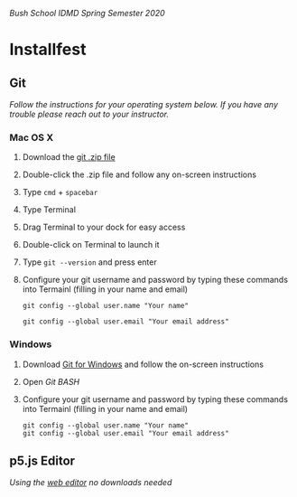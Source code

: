 _Bush School IDMD Spring Semester 2020_

# Installfest

## Git
_Follow the instructions for your operating system below. If you have any trouble please reach out to your instructor._

### Mac OS X
1. Download the [git .zip file](https://git-scm.com/download/mac)
1. Double-click the .zip file and follow any on-screen instructions
1. Type `cmd` + `spacebar`
1. Type Terminal
1. Drag Terminal to your dock for easy access
1. Double-click on Terminal to launch it
1. Type `git --version` and press enter
1. Configure your git username and password by typing these commands into Termainl (filling in your name and email)
	
	```
	git config --global user.name "Your name"
	```
	```
 	git config --global user.email "Your email address"
 	```

### Windows
1. Download [Git for Windows](http://git-scm.com/download/win) and follow the on-screen instructions
1. Open _Git BASH_
1. Configure your git username and password by typing these commands into Termainl (filling in your name and email)
	
	```
	git config --global user.name "Your name"
 	git config --global user.email "Your email address"
 	```

## p5.js Editor
_Using the [web editor](https://editor.p5js.org) no downloads needed_

